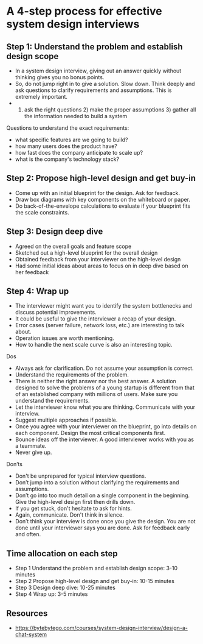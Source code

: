 # A 4-step process for effective system design interviews

## Step 1: Understand the problem and establish design scope

- In a system design interview, giving out an answer quickly without thinking gives you no bonus points.
- So, do not jump right in to give a solution. Slow down. Think deeply and ask questions to clarify requirements and assumptions. This is extremely important.
- 1) ask the right questions 2) make the proper assumptions 3) gather all the information needed to build a system

Questions to understand the exact requirements:

- what specific features are we going to build?
- how many users does the product have?
- how fast does the company anticipate to scale up?
- what is the company's technology stack?

## Step 2: Propose high-level design and get buy-in

- Come up with an initial blueprint for the design. Ask for feedback.
- Draw box diagrams with key components on the whiteboard or paper.
- Do back-of-the-envelope calculations to evaluate if your blueprint fits the scale constraints.

## Step 3: Design deep dive

- Agreed on the overall goals and feature scope
- Sketched out a high-level blueprint for the overall design
- Obtained feedback from your interviewer on the high-level design
- Had some initial ideas about areas to focus on in deep dive based on her feedback

## Step 4: Wrap up

- The interviewer might want you to identify the system bottlenecks and discuss potential improvements.
- It could be useful to give the interviewer a recap of your design.
- Error cases (server failure, network loss, etc.) are interesting to talk about.
- Operation issues are worth mentioning.
- How to handle the next scale curve is also an interesting topic.

Dos

- Always ask for clarification. Do not assume your assumption is correct.
- Understand the requirements of the problem.
-  There is neither the right answer nor the best answer. A solution designed to solve the problems of a young startup is different from that of an established company with millions of users. Make sure you understand the requirements.
-  Let the interviewer know what you are thinking. Communicate with your interview.
-  Suggest multiple approaches if possible.
-  Once you agree with your interviewer on the blueprint, go into details on each component. Design the most critical components first.
-  Bounce ideas off the interviewer. A good interviewer works with you as a teammate.
-  Never give up.

Don’ts

- Don't be unprepared for typical interview questions.
- Don’t jump into a solution without clarifying the requirements and assumptions.
- Don’t go into too much detail on a single component in the beginning. Give the high-level design first then drills down.
- If you get stuck, don't hesitate to ask for hints.
- Again, communicate. Don't think in silence.
- Don’t think your interview is done once you give the design. You are not done until your interviewer says you are done. Ask for feedback early and often.

## Time allocation on each step

- Step 1 Understand the problem and establish design scope: 3-10 minutes
- Step 2 Propose high-level design and get buy-in: 10-15 minutes
- Step 3 Design deep dive: 10-25 minutes
- Step 4 Wrap up: 3-5 minutes

## Resources

- https://bytebytego.com/courses/system-design-interview/design-a-chat-system
